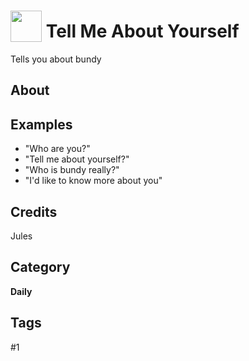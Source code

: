 # <img src="https://raw.githack.com/FortAwesome/Font-Awesome/master/svgs/solid/robot.svg" card_color="#22A7F0" width="50" height="50" style="vertical-align:bottom"/> Tell Me About Yourself
Tells you about bundy

## About


## Examples
* "Who are you?"
* "Tell me about yourself?"
* "Who is bundy really?"
* "I'd like to know more about you"

## Credits
Jules

## Category
**Daily**

## Tags
#1

